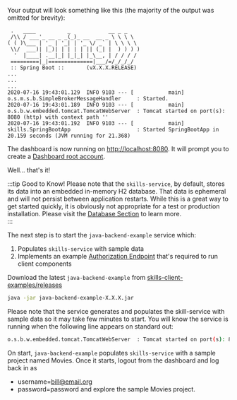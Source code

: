 Your output will look something like this (the majority of the output was omitted for brevity): 
```
 .   ____          _            __ _ _
 /\\ / ___'_ __ _ _(_)_ __  __ _ \ \ \ \
( ( )\___ | '_ | '_| | '_ \/ _` | \ \ \ \
 \\/  ___)| |_)| | | | | || (_| |  ) ) ) )
  '  |____| .__|_| |_|_| |_\__, | / / / /
 =========|_|==============|___/=/_/_/_/
 :: Spring Boot ::       (vX.X.X.RELEASE)
...
...
...
2020-07-16 19:43:01.129  INFO 9103 --- [           main] o.s.m.s.b.SimpleBrokerMessageHandler     : Started.
2020-07-16 19:43:01.189  INFO 9103 --- [           main] o.s.b.w.embedded.tomcat.TomcatWebServer  : Tomcat started on port(s): 8080 (http) with context path ''
2020-07-16 19:43:01.192  INFO 9103 --- [           main] skills.SpringBootApp                     : Started SpringBootApp in 20.159 seconds (JVM running for 21.368)
```

The dashboard is now running on [http://localhost:8080](http://localhost:8080). It will prompt you to create a [Dashboard root account](/dashboard/user-guide/users.html#root).  

Well... that's it! 

:::tip Good to Know!
Please note that the ``skills-service``, by default, stores its data into an embedded in-memory H2 database. 
That data is ephemeral and will not persist between application restarts. While this is a great way to get started quickly, 
it is obviously not appropriate for a test or production installation. 
Please visit the [Database Section](/dashboard/install-guide/database.html) to learn more.  
:::

The next step is to start the ``java-backend-example`` service which:
1. Populates ``skills-service`` with sample data
1. Implements an example [Authorization Endpoint](/skills-client/auth.html) that's required to run client components

Download the latest ``java-backend-example`` from [skills-client-examples/releases](https://github.com/NationalSecurityAgency/skills-client-examples/releases)

```bash
java -jar java-backend-example-X.X.X.jar
```

Please note that the service generates and populates the skill-service with sample data so it may take few minutes to start. 
You will know the service is running when the following line appears on standard out: 
```bash
o.s.b.w.embedded.tomcat.TomcatWebServer  : Tomcat started on port(s): 8090 (http) with context path ''
```

On start, ``java-backend-example`` populates ``skills-service`` with a sample project named Movies. 
Once it starts, logout from the dashboard and log back in as 
- username=bill@email.org
- password=password
and explore the sample Movies project. 



